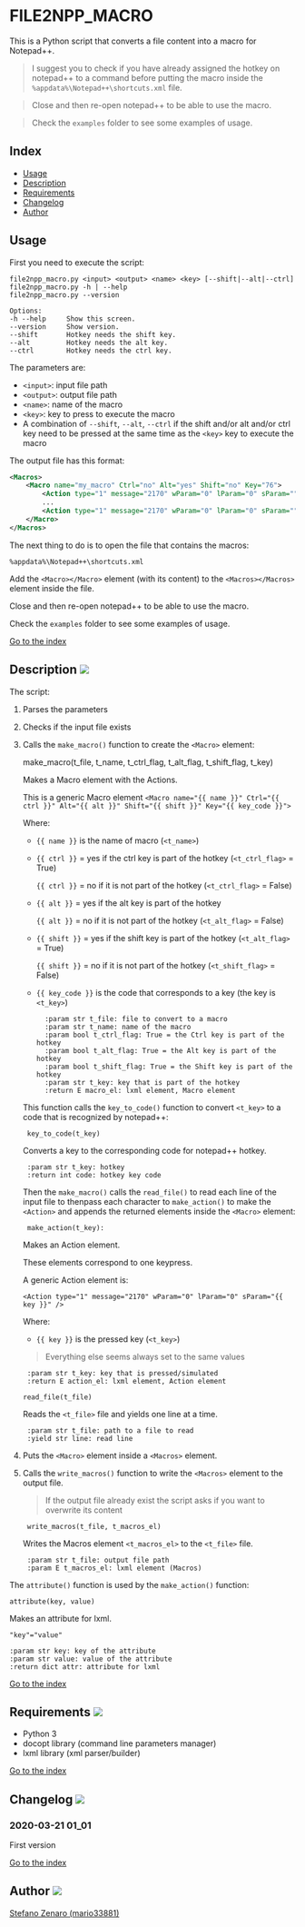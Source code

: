 # FILE2NPP_MACRO

This is a Python script that converts a file content
into a macro for Notepad++.

> I suggest you to check if you have already
> assigned the hotkey on notepad++ to a command before
> putting the macro inside the ```%appdata%\Notepad++\shortcuts.xml``` file.

> Close and then re-open notepad++ to be able to use the macro.

> Check the ```examples``` folder to see some examples of usage.

## Index
* [Usage](#usage)
* [Description](#description-)
* [Requirements](#requirements-)
* [Changelog](#changelog-)
* [Author](#author-)

## Usage

First you need to execute the script:

    file2npp_macro.py <input> <output> <name> <key> [--shift|--alt|--ctrl]
    file2npp_macro.py -h | --help
    file2npp_macro.py --version

    Options:
    -h --help     Show this screen.
    --version     Show version.
    --shift       Hotkey needs the shift key.
    --alt         Hotkey needs the alt key.
    --ctrl        Hotkey needs the ctrl key.

The parameters are:
* ```<input>```: input file path
* ```<output>```: output file path
* ```<name>```: name of the macro
* ```<key>```: key to press to execute the macro
* A combination of ```--shift```, ```--alt```, ```--ctrl``` if the shift and/or alt and/or 
  ctrl key need to be pressed at the same time as the ```<key>``` key to execute the macro

The output file has this format:

```xml
<Macros>    
    <Macro name="my_macro" Ctrl="no" Alt="yes" Shift="no" Key="76">
        <Action type="1" message="2170" wParam="0" lParam="0" sParam="" />
        ...
        <Action type="1" message="2170" wParam="0" lParam="0" sParam="" />
    </Macro>
</Macros>
```

The next thing to do is to open the file that contains the macros:

    %appdata%\Notepad++\shortcuts.xml

Add the ```<Macro></Macro>``` element (with its content) 
to the ```<Macros></Macros>``` element inside the file.

Close and then re-open notepad++ to be able to use the macro.

Check the ```examples``` folder to see some examples of usage.

[Go to the index](#index)

## Description ![](https://i.imgur.com/wMdaLI0.png)

The script:
1. Parses the parameters
2. Checks if the input file exists
3. Calls the ```make_macro()``` function to create the ```<Macro>``` element:

    make_macro(t_file, t_name, t_ctrl_flag, t_alt_flag, t_shift_flag, t_key)

    Makes a Macro element with the Actions.

    This is a generic Macro element
    ```<Macro name="{{ name }}" Ctrl="{{ ctrl }}" Alt="{{ alt }}" Shift="{{ shift }}" Key="{{ key_code }}">```
    
    Where:
    * ```{{ name }}``` is the name of macro (```<t_name>```)
    * ```{{ ctrl }}``` = yes if the ctrl key is part of the hotkey (```<t_ctrl_flag>``` = True)

      ```{{ ctrl }}``` = no if it is not part of the hotkey (```<t_ctrl_flag>``` = False)

    * ```{{ alt }}``` = yes if the alt key is part of the hotkey

      ```{{ alt }}``` = no if it is not part of the hotkey (```<t_alt_flag>``` = False)
    * ```{{ shift }}``` = yes if the shift key is part of the hotkey (```<t_alt_flag>``` = True)

      ```{{ shift }}``` = no if it is not part of the hotkey (```<t_shift_flag>``` = False)
    * ```{{ key_code }}``` is the code that corresponds to a key (the key is ```<t_key>```)
        
            :param str t_file: file to convert to a macro
            :param str t_name: name of the macro
            :param bool t_ctrl_flag: True = the Ctrl key is part of the hotkey
            :param bool t_alt_flag: True = the Alt key is part of the hotkey
            :param bool t_shift_flag: True = the Shift key is part of the hotkey
            :param str t_key: key that is part of the hotkey
            :return E macro_el: lxml element, Macro element
    
    This function calls the ```key_to_code()``` function to convert ```<t_key>``` to a code
    that is recognized by notepad++:

        key_to_code(t_key)
    
    Converts a key to the corresponding code
    for notepad++ hotkey.

        :param str t_key: hotkey
        :return int code: hotkey key code
    
    Then the ```make_macro()``` calls the ```read_file()``` to read each
    line of the input file to thenpass each character 
    to ```make_action()``` to make the ```<Action>```
    and appends the returned elements inside the ```<Macro>``` element:
    
        make_action(t_key):
    
    Makes an Action element.

    These elements correspond to one keypress.

    A generic Action element is:

    ```<Action type="1" message="2170" wParam="0" lParam="0" sParam="{{ key }}" />```

    Where:
    * ```{{ key }}``` is the pressed key (```<t_key>```)

    > Everything else seems always set to the same values

        :param str t_key: key that is pressed/simulated
        :return E action_el: lxml element, Action element
    
    ```
    read_file(t_file)
    ```
    
    Reads the ```<t_file>``` file and yields one line at a time.
    
        :param str t_file: path to a file to read
        :yield str line: read line

4. Puts the ```<Macro>``` element inside a ```<Macros>``` element.
5. Calls the ```write_macros()``` function to write the ```<Macros>``` element to the output file.
    > If the output file already exist the script asks if you want to overwrite its content

        write_macros(t_file, t_macros_el)

    Writes the Macros element ```<t_macros_el>```
    to the ```<t_file>``` file.

        :param str t_file: output file path
        :param E t_macros_el: lxml element (Macros)

The ```attribute()``` function is used by the ```make_action()``` function:

    attribute(key, value)

Makes an attribute for lxml.

```"key"="value"```

    :param str key: key of the attribute
    :param str value: value of the attribute
    :return dict attr: attribute for lxml

[Go to the index](#index)

## Requirements ![](https://i.imgur.com/H3oBumq.png)
* Python 3
* docopt library (command line parameters manager)
* lxml library (xml parser/builder)

[Go to the index](#index)

## Changelog ![](https://i.imgur.com/SDKHpak.png)

### 2020-03-21 01_01
First version

[Go to the index](#index)

## Author ![](https://i.imgur.com/ej4EVF6.png)
[Stefano Zenaro (mario33881)](https://github.com/mario33881)
